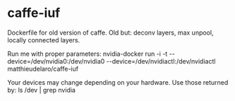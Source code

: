 # caffe-iuf
Dockerfile for old version of caffe. Old but: deconv layers, max unpool, locally connected layers.

Run me with proper parameters:
nvidia-docker run -i -t --device=/dev/nvidia0:/dev/nvidia0 --device=/dev/nvidiactl:/dev/nvidiactl matthieudelaro/caffe-iuf

Your devices may change depending on your hardware. Use those returned by:
ls /dev | grep nvidia
